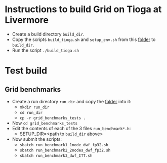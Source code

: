 # Instructions to build Grid on Tioga at Livermore
- Create a build directory `build_dir`.
- Copy the scripts `build_tioga.sh` and `setup_env.sh` from this [folder](https://github.com/vmos1/su4_dm_grid_lsd/tree/main/grid_build/grid_tioga) to `build_dir`.
- Run the script `./build_tioga.sh`


# Test build
## Grid benchmarks
- Create a run directory `run_dir` and copy the [folder](https://github.com/vmos1/su4_dm_grid_lsd/tree/develop/grid_build/grid_tioga/grid_benchmarks_tests) into it: 
  - `mkdir run_dir`
  - `cd run_dir`
  -  `cp -r grid_benchmarks_tests .`
- Now `cd grid_benchmarks_tests` 
- Edit the contents of each of the 3 files `run_benchmark*.h`:
  - SETUP_DIR=<path to `build_dir` above>
- Now submit the scripts:
  - `sbatch run_benchmark1_1node_dwf_fp32.sh`
  - `sbatch run_benchmark2_2nodes_dwf_fp32.sh`
  - `sbatch run_benchmark3_dwf_ITT.sh`
